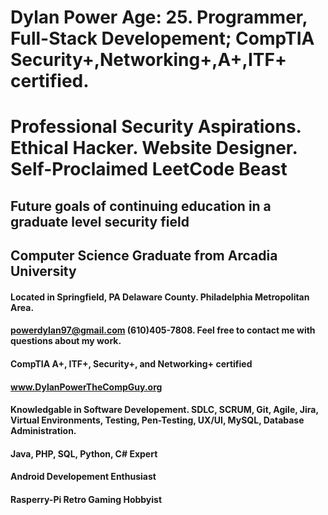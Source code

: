 # Dylan Power Age: 25. Programmer, Full-Stack Developement; CompTIA Security+,Networking+,A+,ITF+ certified.
# Professional Security Aspirations. Ethical Hacker. Website Designer. Self-Proclaimed LeetCode Beast
## Future goals of continuing education in a graduate level security field
## Computer Science Graduate from Arcadia University
#### Located in Springfield, PA Delaware County. Philadelphia Metropolitan Area.
#### powerdylan97@gmail.com (610)405-7808. Feel free to contact me with questions about my work.
#### CompTIA A+, ITF+, Security+, and Networking+ certified
#### www.DylanPowerTheCompGuy.org
#### Knowledgable in Software Developement. SDLC, SCRUM, Git, Agile, Jira, Virtual Environments, Testing, Pen-Testing, UX/UI, MySQL, Database Administration.
#### Java, PHP, SQL, Python, C# Expert
#### Android Developement Enthusiast
#### Rasperry-Pi Retro Gaming Hobbyist
<!---
powerdylan97/powerdylan97 is a ✨ special ✨ repository because its `README.md` (this file) appears on your GitHub profile.
You can click the Preview link to take a look at your changes.
--->

